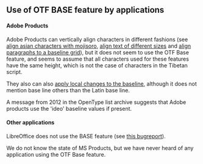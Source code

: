 ## Use of OTF BASE feature by applications

#### Adobe Products

Adobe Products can vertically align characters in different fashions (see [align asian characters with mojisoro](https://helpx.adobe.com/illustrator/using/formatting-asian-characters.html#align_asian_characters_with_mojisoroe), [align text of different sizes](https://helpx.adobe.com/incopy/using/formatting-cjk-characters.html#align_text_of_different_sizes) and [align paragraphs to a baseline grid](https://helpx.adobe.com/incopy/using/aligning-text.html#align_paragraphs_to_a_baseline_grid)), but it does not seem to use the OTF Base feature, and seems to assume that all characters used for these features have the same height, which is not the case of characters in the Tibetan script.

They also can also [apply local changes to the baseline](https://helpx.adobe.com/after-effects/using/formatting-characters-character-panel.html#text_scale_and_baseline_shift), although it does not mention base line others than the Latin base line.

A message from 2012 in the OpenType list archive suggests that Adobe products use the 'ideo' baseline values if present.

#### Other applications

LibreOffice does not use the BASE feature (see [this bugreport](https://helpx.adobe.com/incopy/using/aligning-text.html#align_paragraphs_to_a_baseline_grid)).

We do not know the state of MS Products, but we have never heard of any application using the OTF Base feature.